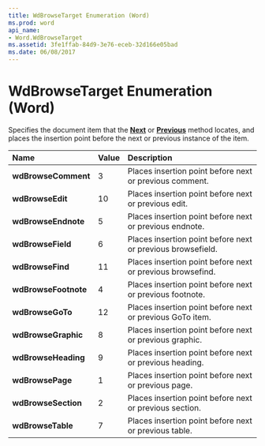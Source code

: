 ```yaml
---
title: WdBrowseTarget Enumeration (Word)
ms.prod: word
api_name:
- Word.WdBrowseTarget
ms.assetid: 3fe1ffab-84d9-3e76-eceb-32d166e05bad
ms.date: 06/08/2017
---
```



# WdBrowseTarget Enumeration (Word)

Specifies the document item that the  **[Next](Word.Browser.Next.md)** or **[Previous](Word.Browser.Previous.md)** method locates, and places the insertion point before the next or previous instance of the item.



|**Name**|**Value**|**Description**|
|:-----|:-----|:-----|
| **wdBrowseComment**|3|Places insertion point before next or previous comment.|
| **wdBrowseEdit**|10|Places insertion point before next or previous edit.|
| **wdBrowseEndnote**|5|Places insertion point before next or previous endnote.|
| **wdBrowseField**|6|Places insertion point before next or previous browsefield.|
| **wdBrowseFind**|11|Places insertion point before next or previous browsefind.|
| **wdBrowseFootnote**|4|Places insertion point before next or previous footnote.|
| **wdBrowseGoTo**|12|Places insertion point before next or previous GoTo item.|
| **wdBrowseGraphic**|8|Places insertion point before next or previous graphic.|
| **wdBrowseHeading**|9|Places insertion point before next or previous heading.|
| **wdBrowsePage**|1|Places insertion point before next or previous page.|
| **wdBrowseSection**|2|Places insertion point before next or previous section.|
| **wdBrowseTable**|7|Places insertion point before next or previous table.|


